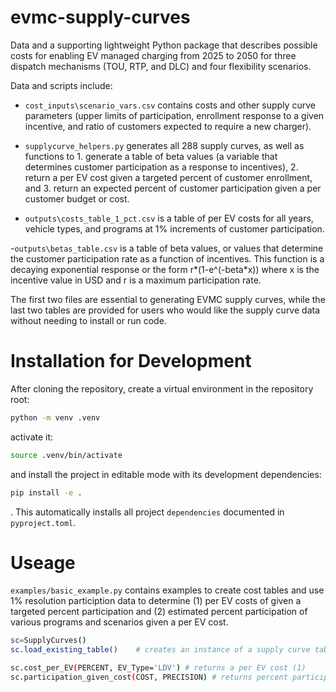 # evmc-supply-curves
Data and a supporting lightweight Python package that describes possible costs for enabling EV managed charging from 2025 to 2050 for three dispatch mechanisms (TOU, RTP, and DLC) and four flexibility scenarios.

Data and scripts include:
- `cost_inputs\scenario_vars.csv` contains costs and other supply curve parameters (upper limits of participation, enrollment response to a given incentive, and ratio of customers expected to require a new charger). 

- `supplycurve_helpers.py` generates all 288 supply curves, as well as functions to 1. generate a table of beta values (a variable that determines customer participation as a response to incentives), 2. return a per EV cost given a targeted percent of customer enrollment, and 3. return an expected percent of customer participation given a per customer budget or cost.

- `outputs\costs_table_1_pct.csv` is a table of per EV costs for all years, vehicle types, and programs at 1% increments of customer participation.

-`outputs\betas_table.csv` is a table of beta values, or values that determine the customer participation rate as a function of incentives. This function is a decaying exponential response or the form r*(1-e^(-beta*x)) where x is the incentive value in USD and r is a maximum participation rate.

The first two files are essential to generating EVMC supply curves, while the last two tables are provided for users who would like the supply curve data without needing to install or run code. 

# Installation for Development
After cloning the repository, create a virtual environment in the repository root:
```bash
python -m venv .venv
```
activate it:
```bash
source .venv/bin/activate
```
and install the project in editable mode with its development dependencies:
```bash
pip install -e .
```
. This automatically installs all project `dependencies` documented in `pyproject.toml`.

# Useage
`examples/basic_example.py` contains examples to create cost tables and use 1% resolution particiption data to determine (1) per EV costs of given a targeted percent participation and (2) estimated percent participation of various programs and scenarios given a per EV cost.

```bash
sc=SupplyCurves()           
sc.load_existing_table()    # creates an instance of a supply curve table that can be queried

sc.cost_per_EV(PERCENT, EV_Type='LDV') # returns a per EV cost (1)
sc.participation_given_cost(COST, PRECISION) # returns percent participation

```